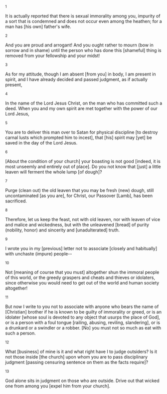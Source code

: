 <sup>1</sup> 

It is actually reported that there is sexual immorality among you, impurity of a sort that is condemned and does not occur even among the heathen; for a man has [his own] father's wife. 

<sup>2</sup> 

And you are proud and arrogant! And you ought rather to mourn (bow in sorrow and in shame) until the person who has done this [shameful] thing is removed from your fellowship and your midst! 

<sup>3</sup> 

As for my attitude, though I am absent [from you] in body, I am present in spirit, and I have already decided and passed judgment, as if actually present, 

<sup>4</sup> 

In the name of the Lord Jesus Christ, on the man who has committed such a deed. When you and my own spirit are met together with the power of our Lord Jesus, 

<sup>5</sup> 

You are to deliver this man over to Satan for physical discipline [to destroy carnal lusts which prompted him to incest], that [his] spirit may [yet] be saved in the day of the Lord Jesus. 

<sup>6</sup> 

[About the condition of your church] your boasting is not good [indeed, it is most unseemly and entirely out of place]. Do you not know that [just] a little leaven will ferment the whole lump [of dough]? 

<sup>7</sup> 

Purge (clean out) the old leaven that you may be fresh (new) dough, still uncontaminated [as you are], for Christ, our Passover [Lamb], has been sacrificed. 

<sup>8</sup> 

Therefore, let us keep the feast, not with old leaven, nor with leaven of vice and malice and wickedness, but with the unleavened [bread] of purity (nobility, honor) and sincerity and [unadulterated] truth. 

<sup>9</sup> 

I wrote you in my [previous] letter not to associate [closely and habitually] with unchaste (impure) people-- 

<sup>10</sup> 

Not [meaning of course that you must] altogether shun the immoral people of this world, or the greedy graspers and cheats and thieves or idolaters, since otherwise you would need to get out of the world and human society altogether! 

<sup>11</sup> 

But now I write to you not to associate with anyone who bears the name of [Christian] brother if he is known to be guilty of immorality or greed, or is an idolater [whose soul is devoted to any object that usurps the place of God], or is a person with a foul tongue [railing, abusing, reviling, slandering], or is a drunkard or a swindler or a robber. [No] you must not so much as eat with such a person. 

<sup>12</sup> 

What [business] of mine is it and what right have I to judge outsiders? Is it not those inside [the church] upon whom you are to pass disciplinary judgment [passing censuring sentence on them as the facts require]? 

<sup>13</sup> 

God alone sits in judgment on those who are outside. Drive out that wicked one from among you [expel him from your church].